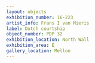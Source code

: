 ```yaml
---
layout: objects
exhibition_number: 16-223
artist_info: Frans I van Mieris
label: Dutch courtship
object_number: PDP 32
exhibition_location: North Wall
exhibition_area: E
gallery_location: Mellon
---
```

